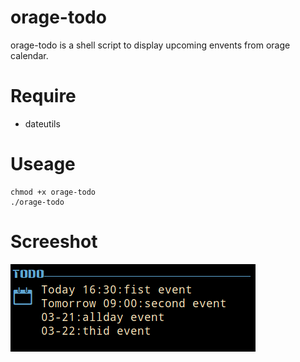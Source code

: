 # orage-todo
orage-todo is a shell script to display upcoming envents from orage calendar. 
# Require
  * dateutils
# Useage
    chmod +x orage-todo
    ./orage-todo 
# Screeshot
![image](https://raw.githubusercontent.com/oldoldstone/conky-orage-todo/master/screenshot.png)